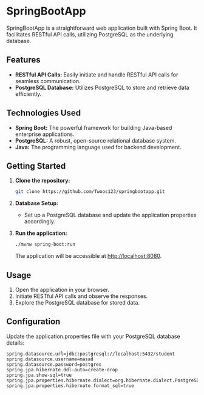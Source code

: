 # SpringBootApp

SpringBootApp is a straightforward web application built with Spring Boot. It facilitates RESTful API calls, utilizing PostgreSQL as the underlying database.

## Features

- **RESTful API Calls:** Easily initiate and handle RESTful API calls for seamless communication.
- **PostgreSQL Database:** Utilizes PostgreSQL to store and retrieve data efficiently.

## Technologies Used

- **Spring Boot:** The powerful framework for building Java-based enterprise applications.
- **PostgreSQL:** A robust, open-source relational database system.
- **Java:** The programming language used for backend development.

## Getting Started

1. **Clone the repository:**

    ```bash
    git clone https://github.com/Twoos123/springbootapp.git
    ```

2. **Database Setup:**

    - Set up a PostgreSQL database and update the application properties accordingly.

3. **Run the application:**

    ```bash
    ./mvnw spring-boot:run
    ```

    The application will be accessible at [http://localhost:8080](http://localhost:8080).

## Usage

1. Open the application in your browser.
2. Initiate RESTful API calls and observe the responses.
3. Explore the PostgreSQL database for stored data.

## Configuration

Update the application.properties file with your PostgreSQL database details:

```properties
spring.datasource.url=jdbc:postgresql://localhost:5432/student
spring.datasource.username=masad
spring.datasource.password=postgres
spring.jpa.hibernate.ddl-auto=create-drop
spring.jpa.show-sql=true
spring.jpa.properties.hibernate.dialect=org.hibernate.dialect.PostgreSQLDialect
spring.jpa.properties.hibernate.format_sql=true

